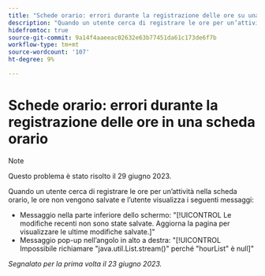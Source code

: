 ```yaml
---
title: "Schede orario: errori durante la registrazione delle ore su una scheda orario"
description: "Quando un utente cerca di registrare le ore per un’attività nella scheda orario, le ore non vengono salvate e l’utente visualizza messaggi di errore."
hidefromtoc: true
source-git-commit: 9a14f4aaeeac02632e63b77451da61c173de6f7b
workflow-type: tm+mt
source-wordcount: '107'
ht-degree: 9%

---
```



# Schede orario: errori durante la registrazione delle ore in una scheda orario

>[!NOTE]
>
>Questo problema è stato risolto il 29 giugno 2023.

Quando un utente cerca di registrare le ore per un’attività nella scheda orario, le ore non vengono salvate e l’utente visualizza i seguenti messaggi:

* Messaggio nella parte inferiore dello schermo: &quot;[!UICONTROL Le modifiche recenti non sono state salvate. Aggiorna la pagina per visualizzare le ultime modifiche salvate.]&quot;
* Messaggio pop-up nell’angolo in alto a destra: &quot;[!UICONTROL Impossibile richiamare &quot;java.util.List.stream()&quot; perché &quot;hourList&quot; è null]&quot;

_Segnalato per la prima volta il 23 giugno 2023._

